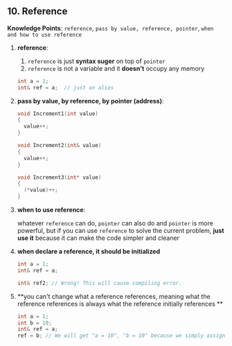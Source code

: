 ## 10. Reference

**Knowledge Points**: `reference`, `pass by value, reference, pointer`, `when and how to use reference`

1. **reference**: 

    1. `reference` is just **syntax suger** on top of `pointer`
    2. `reference` is not a variable and it **doesn't** occupy any memory

    ```c++
    int a = 1;
    int& ref = a;  // just an alias
    ```

2. **pass by value, by reference, by pointer (address)**: 

    ```c++
    void Increment1(int value)
    {
      value++;
    }
    
    void Increment2(int& value)
    {
      value++;
    }
    
    void Increment3(int* value)
    {
      (*value)++;
    }
    ```

3. **when to use reference**: 

    whatever `reference` can do, `pointer` can also do and `pointer` is more powerful, but if you can use `reference` to solve the current problem, **just use it** because it can make the code simpler and cleaner

4. **when declare a reference, it should be initialized**

    ```c++
    int a = 1;
    int& ref = a;
    
    int& ref2; // Wrong! This will cause compiling error.
    ```

5. **you can't change what a reference references, meaning what the reference references is always what the reference initially references **

    ```c++
    int a = 1;
    int b = 10;
    int& ref = a;
    ref = b; // We will get "a = 10", "b = 10" because we simply assign "b" to "a".
    ```

    
